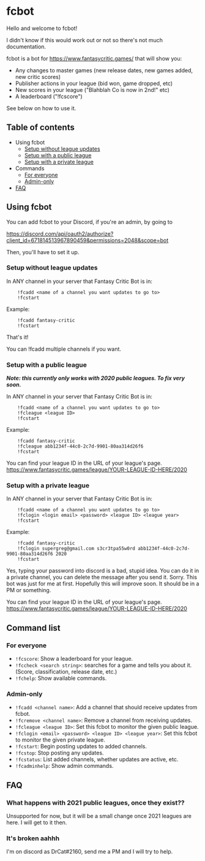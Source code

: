 # fcbot

Hello and welcome to fcbot!

I didn't know if this would work out or not so there's not much documentation.

fcbot is a bot for https://www.fantasycritic.games/ that will show you:
* Any changes to master games (new release dates, new games added, new critic scores)
* Publisher actions in your league (bid won, game dropped, etc)
* New scores in your league ("Blahblah Co is now in 2nd!" etc)
* A leaderboard ("!fcscore")

See below on how to use it.

## Table of contents
- Using fcbot
  - [Setup without league updates](#setup-without-league-updates)
  - [Setup with a public league](#setup-with-a-public-league)
  - [Setup with a private league](#setup-with-a-public-league)
- Commands
  - [For everyone](#for-everyone)
  - [Admin-only](#admin-only)
- [FAQ](#faq)

## Using fcbot

You can add fcbot to your Discord, if you're an admin, by going to

https://discord.com/api/oauth2/authorize?client_id=671814513967890459&permissions=2048&scope=bot


Then, you'll have to set it up.

### Setup without league updates

In ANY channel in your server that Fantasy Critic Bot is in:
```
    !fcadd <name of a channel you want updates to go to>
    !fcstart
```
Example:
```
    !fcadd fantasy-critic
    !fcstart
```

That's it!

You can !fcadd multiple channels if you want.

### Setup with a public league

***Note: this currently only works with 2020 public leagues. To fix very soon.***

In ANY channel in your server that Fantasy Critic Bot is in:
```
    !fcadd <name of a channel you want updates to go to>
    !fcleague <league ID>
    !fcstart
```

Example:
```
    !fcadd fantasy-critic
    !fcleague abb1234f-44c0-2c7d-9901-80aa314d26f6
    !fcstart
```

You can find your league ID in the URL of your league's page. 
https://www.fantasycritic.games/league/YOUR-LEAGUE-ID-HERE/2020

### Setup with a private league

In ANY channel in your server that Fantasy Critic Bot is in:
```
    !fcadd <name of a channel you want updates to go to>
    !fclogin <login email> <password> <league ID> <league year>
    !fcstart
```

Example:
```
    !fcadd fantasy-critic
    !fclogin supergreg@gmail.com s3cr3tpa55w0rd abb1234f-44c0-2c7d-9901-80aa314d26f6 2020
    !fcstart
```

Yes, typing your password into discord is a bad, stupid idea. 
You can do it in a private channel, you can delete the message after you 
send it. Sorry. This bot was just for me at first. Hopefully this will improve
soon. It should be in a PM or something.

You can find your league ID in the URL of your league's page. 
https://www.fantasycritic.games/league/YOUR-LEAGUE-ID-HERE/2020

## Command list

### For everyone

 * `!fcscore`: Show a leaderboard for your league.
 * `!fccheck <search string>`: searches for a game and tells you about it. (Score, classification, release date, etc.)
 * `!fchelp`: Show available commands.

### Admin-only

 * `!fcadd <channel name>`: Add a channel that should receive updates from fcbot.
 * `!fcremove <channel name>`: Remove a channel from receiving updates.
 * `!fcleague <league ID>`: Set this fcbot to monitor the given public league.
 * `!fclogin <email> <password> <league ID> <league year>`: Set this fcbot to monitor the given private league.
 * `!fcstart`: Begin posting updates to added channels.
 * `!fcstop`: Stop posting any updates.
 * `!fcstatus`: List added channels, whether updates are active, etc.
 * `!fcadminhelp`: Show admin commands.

## FAQ

### What happens with 2021 public leagues, once they exist??

Unsupported for now, but it will be a small change once 2021 leagues are here. I will get to it then.

### It's broken aahhh

I'm on discord as DrCat#2160, send me a PM and I will try to help.
